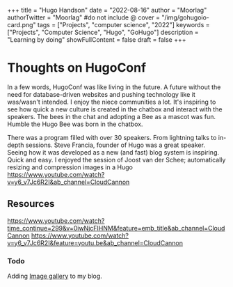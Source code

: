 +++
title = "Hugo Handson"
date = "2022-08-16"
author = "Moorlag"
authorTwitter = "Moorlag" #do not include @
cover = "/img/gohugoio-card.png"
tags = ["Projects", "computer science", "2022"]
keywords = ["Projects", "Computer Science", "Hugo", "GoHugo"]
description = "Learning by doing"
showFullContent = false
draft = false
+++
# Thoughts on HugoConf
In a few words, HugoConf was like living in the future. A future without the need for database-driven websites and pushing technology like it was/wasn't intended. I enjoy the niece communities a lot. It's inspiring to see how quick a new culture is created in the chatbox and interact with the speakers. The bees in the chat and adopting a Bee as a mascot was fun. Humble the Hugo Bee was born in the chatbox.

There was a program filled with over 30 speakers. From lightning talks to in-depth sessions. Steve Francia, founder of Hugo was a great speaker. Seeing how it was developed as a new (and fast) blog system is inspiring. Quick and easy.
I enjoyed the session of Joost van der Schee; automatically resizing and compression images in a Hugo
https://www.youtube.com/watch?v=y6_v7Jc6R2I&ab_channel=CloudCannon



## Resources
https://www.youtube.com/watch?time_continue=299&v=0iwNjcFIHNM&feature=emb_title&ab_channel=CloudCannon
https://www.youtube.com/watch?v=y6_v7Jc6R2I&feature=youtu.be&ab_channel=CloudCannon

### Todo
Adding [Image gallery](https://hugocodex.org/add-ons/image-gallery/) to my blog.
